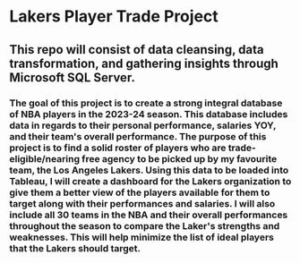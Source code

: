 # Lakers Player Trade Project

## This repo will consist of **data cleansing**, **data transformation**, and **gathering insights** through **Microsoft SQL Server**.

### The goal of this project is to create a strong integral database of NBA players in the 2023-24 season. This database includes data in regards to their personal performance, salaries YOY, and their team's overall performance. The purpose of this project is to find a solid roster of players who are trade-eligible/nearing free agency to be picked up by my favourite team, the Los Angeles Lakers. Using this data to be loaded into Tableau, I will create a dashboard for the Lakers organization to give them a better view of the players available for them to target along with their performances and salaries. I will also include all 30 teams in the NBA and their overall performances throughout the season to compare the Laker's strengths and weaknesses. This will help minimize the list of ideal players that the Lakers should target.
